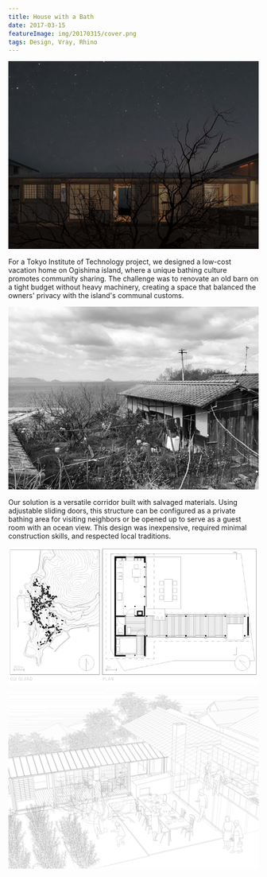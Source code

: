 ```yaml
---
title: House with a Bath
date: 2017-03-15
featureImage: img/20170315/cover.png
tags: Design, Vray, Rhino
---
```

![this is a caption](img/20170315/cover.png)

For a Tokyo Institute of Technology project, we designed a low-cost vacation home on Ogishima island, where a unique bathing culture promotes community sharing. The challenge was to renovate an old barn on a tight budget without heavy machinery, creating a space that balanced the owners' privacy with the island's communal customs.

![](img/20170315/photo.png)

Our solution is a versatile corridor built with salvaged materials. Using adjustable sliding doors, this structure can be configured as a private bathing area for visiting neighbors or be opened up to serve as a guest room with an ocean view. This design was inexpensive, required minimal construction skills, and respected local traditions.

![](img/20170315/plan.png)

![](img/20170315/scenario.png)


